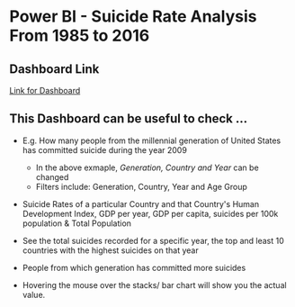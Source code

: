 # Power BI - Suicide Rate Analysis From 1985 to 2016

## Dashboard Link
[Link for Dashboard](https://www.linkedin.com/feed/update/urn:li:activity:6787576539505655808/)

## This Dashboard can be useful to check ...
- E.g. How many people from the millennial generation of United States has committed suicide during the year 2009
    - In the above exmaple, *Generation, Country and Year* can be changed
    - Filters include: Generation, Country, Year and Age Group
    
- Suicide Rates of a particular Country and that Country's Human Development Index, GDP per year, GDP per capita, suicides per 100k population & Total Population

- See the total suicides recorded for a specific year, the top and least 10 countries with the highest suicides on that year

- People from which generation has committed more suicides

- Hovering the mouse over the stacks/ bar chart will show you the actual value.
